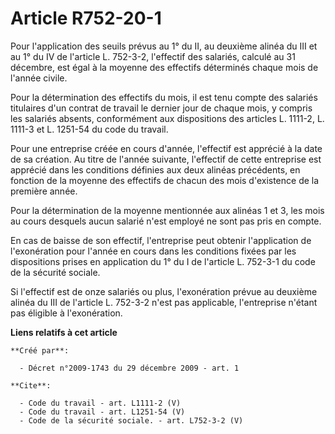 # Article R752-20-1

Pour l'application des seuils prévus au 1° du II, au deuxième alinéa du III et au 1° du IV de l'article L. 752-3-2,
l'effectif des salariés, calculé au 31 décembre, est égal à la moyenne des effectifs déterminés chaque mois de l'année
civile. 

Pour la détermination des effectifs du mois, il est tenu compte des salariés titulaires d'un contrat de travail le dernier
jour de chaque mois, y compris les salariés absents, conformément aux dispositions des articles L. 1111-2, L. 1111-3 et L.
1251-54 du code du travail. 

Pour une entreprise créée en cours d'année, l'effectif est apprécié à la date de sa création. Au titre de l'année suivante,
l'effectif de cette entreprise est apprécié dans les conditions définies aux deux alinéas précédents, en fonction de la
moyenne des effectifs de chacun des mois d'existence de la première année. 

Pour la détermination de la moyenne mentionnée aux alinéas 1 et 3, les mois au cours desquels aucun salarié n'est employé ne
sont pas pris en compte. 

En cas de baisse de son effectif, l'entreprise peut obtenir l'application de l'exonération pour l'année en cours dans les
conditions fixées par les dispositions prises en application du 1° du I de l'article L. 752-3-1 du code de la sécurité
sociale. 

Si l'effectif est de onze salariés ou plus, l'exonération prévue au deuxième alinéa du III de l'article L. 752-3-2 n'est pas
applicable, l'entreprise n'étant pas éligible à l'exonération.

**Liens relatifs à cet article**

	**Créé par**:

	  - Décret n°2009-1743 du 29 décembre 2009 - art. 1

	**Cite**:

	  - Code du travail - art. L1111-2 (V)
	  - Code du travail - art. L1251-54 (V)
	  - Code de la sécurité sociale. - art. L752-3-2 (V)
